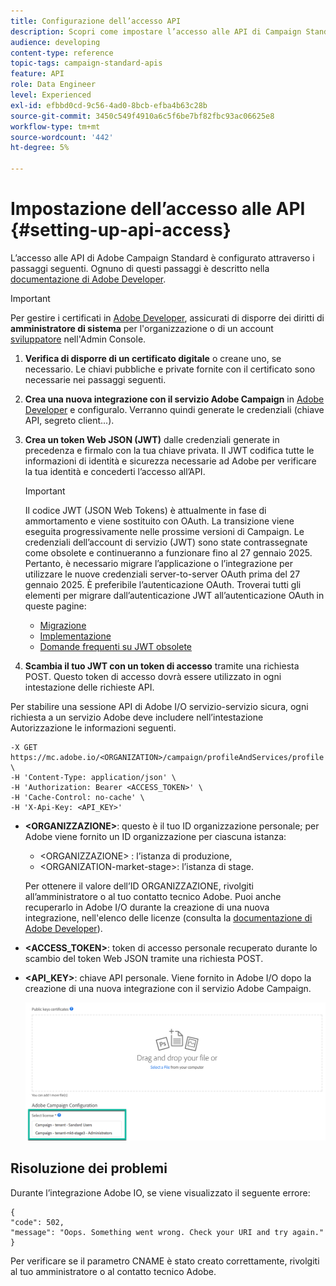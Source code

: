 ```yaml
---
title: Configurazione dell’accesso API
description: Scopri come impostare l’accesso alle API di Campaign Standard.
audience: developing
content-type: reference
topic-tags: campaign-standard-apis
feature: API
role: Data Engineer
level: Experienced
exl-id: efbbd0cd-9c56-4ad0-8bcb-efba4b63c28b
source-git-commit: 3450c549f4910a6c5f6be7bf82fbc93ac06625e8
workflow-type: tm+mt
source-wordcount: '442'
ht-degree: 5%

---
```


# Impostazione dell’accesso alle API {#setting-up-api-access}

L’accesso alle API di Adobe Campaign Standard è configurato attraverso i passaggi seguenti. Ognuno di questi passaggi è descritto nella [documentazione di Adobe Developer](https://developer.adobe.com/developer-console/docs/guides/#!AdobeDocs/adobeio-auth/master/AuthenticationOverview/ServiceAccountIntegration.md).

>[!IMPORTANT]
>
>Per gestire i certificati in [Adobe Developer](https://developer.adobe.com/), assicurati di disporre dei diritti di **amministratore di sistema** per l&#39;organizzazione o di un account [sviluppatore](https://helpx.adobe.com/it/enterprise/using/manage-developers.html) nell&#39;Admin Console.

1. **Verifica di disporre di un certificato digitale** o creane uno, se necessario. Le chiavi pubbliche e private fornite con il certificato sono necessarie nei passaggi seguenti.
1. **Crea una nuova integrazione con il servizio Adobe Campaign** in [Adobe Developer](https://developer.adobe.com/) e configuralo. Verranno quindi generate le credenziali (chiave API, segreto client...).
1. **Crea un token Web JSON (JWT)** dalle credenziali generate in precedenza e firmalo con la tua chiave privata. Il JWT codifica tutte le informazioni di identità e sicurezza necessarie ad Adobe per verificare la tua identità e concederti l’accesso all’API.

   >[!IMPORTANT]
   >
   >Il codice JWT (JSON Web Tokens) è attualmente in fase di ammortamento e viene sostituito con OAuth. La transizione viene eseguita progressivamente nelle prossime versioni di Campaign. Le credenziali dell’account di servizio (JWT) sono state contrassegnate come obsolete e continueranno a funzionare fino al 27 gennaio 2025. Pertanto, è necessario migrare l’applicazione o l’integrazione per utilizzare le nuove credenziali server-to-server OAuth prima del 27 gennaio 2025. È preferibile l’autenticazione OAuth. Troverai tutti gli elementi per migrare dall’autenticazione JWT all’autenticazione OAuth in queste pagine:
   >* [Migrazione](https://developer.adobe.com/developer-console/docs/guides/authentication/ServerToServerAuthentication/migration/)
   >* [Implementazione](https://developer.adobe.com/developer-console/docs/guides/authentication/ServerToServerAuthentication/implementation/)
   >* [Domande frequenti su JWT obsolete](https://developer.adobe.com/developer-console/docs/guides/authentication/ServerToServerAuthentication/faqs/)

1. **Scambia il tuo JWT con un token di accesso** tramite una richiesta POST. Questo token di accesso dovrà essere utilizzato in ogni intestazione delle richieste API.

Per stabilire una sessione API di Adobe I/O servizio-servizio sicura, ogni richiesta a un servizio Adobe deve includere nell’intestazione Autorizzazione le informazioni seguenti.

```
-X GET https://mc.adobe.io/<ORGANIZATION>/campaign/profileAndServices/profile \
-H 'Content-Type: application/json' \
-H 'Authorization: Bearer <ACCESS_TOKEN>' \
-H 'Cache-Control: no-cache' \
-H 'X-Api-Key: <API_KEY>'
```

* **&lt;ORGANIZZAZIONE>**: questo è il tuo ID organizzazione personale; per Adobe viene fornito un ID organizzazione per ciascuna istanza:

   * &lt;ORGANIZZAZIONE> : l’istanza di produzione,
   * &lt;ORGANIZATION-market-stage>: l’istanza di stage.

  Per ottenere il valore dell’ID ORGANIZZAZIONE, rivolgiti all’amministratore o al tuo contatto tecnico Adobe. Puoi anche recuperarlo in Adobe I/O durante la creazione di una nuova integrazione, nell&#39;elenco delle licenze (consulta la <a href="https://developer.adobe.com/developer-console/docs/guides/authentication/">documentazione di Adobe Developer</a>).

* **&lt;ACCESS_TOKEN>**: token di accesso personale recuperato durante lo scambio del token Web JSON tramite una richiesta POST.

* **&lt;API_KEY>**: chiave API personale. Viene fornito in Adobe I/O dopo la creazione di una nuova integrazione con il servizio Adobe Campaign.

  ![testo alternativo](assets/tenant.png)

## Risoluzione dei problemi

Durante l’integrazione Adobe IO, se viene visualizzato il seguente errore:

```
{ 
"code": 502, 
"message": "Oops. Something went wrong. Check your URI and try again." 
}
```


Per verificare se il parametro CNAME è stato creato correttamente, rivolgiti al tuo amministratore o al contatto tecnico Adobe.
